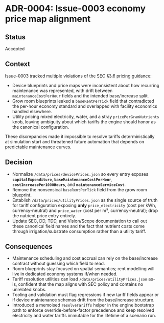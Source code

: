 # ADR-0004: Issue-0003 economy price map alignment

## Status
Accepted

## Context
Issue-0003 tracked multiple violations of the SEC §3.6 pricing guidance:

- Device blueprints and price maps were inconsistent about how recurring maintenance was represented, with drift between `maintenanceCostPerHour` fields and the intended base/increase split.
- Grow room blueprints leaked a `baseRentPerTick` field that contradicted the per-hour economy standard and overlapped with facility economics handled elsewhere.
- Utility pricing mixed electricity, water, and a stray `pricePerGramNutrients` knob, leaving ambiguity about which tariffs the engine should honor as the canonical configuration.

These discrepancies made it impossible to resolve tariffs deterministically at simulation start and threatened future automation that depends on predictable maintenance curves.

## Decision
- Normalize `/data/prices/devicePrices.json` so every entry exposes **`capitalExpenditure`**, **`baseMaintenanceCostPerHour`**, **`costIncreasePer1000Hours`**, and **`maintenanceServiceCost`**.
- Remove the nonsensical `baseRentPerTick` field from the grow room blueprint.
- Establish `/data/prices/utilityPrices.json` as the single source of truth for tariff configuration exposing **only** `price_electricity` (cost per kWh, currency-neutral) and `price_water` (cost per m³, currency-neutral); drop the nutrient price entry entirely.
- Update SEC, DD, TDD, and Vision/Scope documentation to call out these canonical field names and the fact that nutrient costs come through irrigation/substrate consumption rather than a utility tariff.

## Consequences
- Maintenance scheduling and cost accrual can rely on the base/increase contract without guessing which field to read.
- Room blueprints stay focused on spatial semantics; rent modelling will live in dedicated economy systems if/when needed.
- Tariff resolution utilities can load `/data/prices/utilityPrices.json` as-is, confident that the map aligns with SEC policy and contains no unrelated knobs.
- Tooling and validation must flag regressions if new tariff fields appear or if device maintenance schemas drift from the base/increase structure.
- Introduced a memoised `resolveTariffs` helper in the engine bootstrap path to
  enforce override-before-factor precedence and keep resolved electricity and
  water tariffs immutable for the lifetime of a scenario run.
